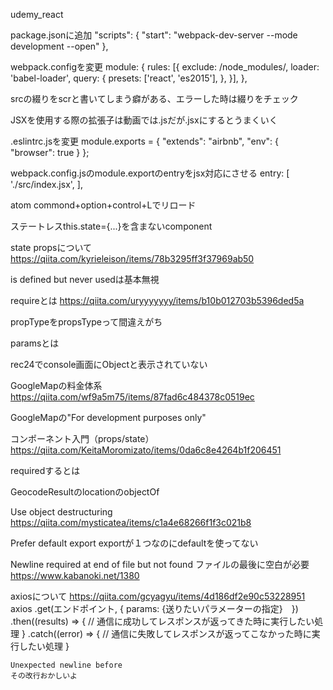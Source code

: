udemy_react

package.jsonに追加
"scripts": {
  "start": "webpack-dev-server --mode development --open"
},

webpack.configを変更
module: {
      rules: [{
        exclude: /node_modules/,
        loader: 'babel-loader',
        query: {
          presets: ['react', 'es2015'],
        },
      }],
    },

srcの綴りをscrと書いてしまう癖がある、エラーした時は綴りをチェック

JSXを使用する際の拡張子は動画では.jsだが.jsxにするとうまくいく

.eslintrc.jsを変更
module.exports = {
  "extends": "airbnb",
  "env": {
    "browser": true
  }
};

webpack.config.jsのmodule.exportのentryをjsx対応にさせる
entry: [
  './src/index.jsx',
],

atom commond+option+control+Lでリロード

ステートレスthis.state={...}を含まないcomponent

state propsについて
https://qiita.com/kyrieleison/items/78b3295ff3f37969ab50

is defined but never usedは基本無視

requireとは
https://qiita.com/uryyyyyyy/items/b10b012703b5396ded5a

propTypeをpropsTypeって間違えがち

paramsとは

rec24でconsole画面にObjectと表示されていない

GoogleMapの料金体系
https://qiita.com/wf9a5m75/items/87fad6c484378c0519ec

GoogleMapの"For development purposes only"

コンポーネント入門（props/state）
https://qiita.com/KeitaMoromizato/items/0da6c8e4264b1f206451

requiredするとは

GeocodeResultのlocationのobjectOf

Use object destructuring
https://qiita.com/mysticatea/items/c1a4e68266f1f3c021b8

Prefer default export
exportが１つなのにdefaultを使ってない

Newline required at end of file but not found
ファイルの最後に空白が必要
https://www.kabanoki.net/1380

axiosについて
https://qiita.com/gcyagyu/items/4d186df2e90c53228951
axios
    .get(エンドポイント, { params: {送りたいパラメーターの指定}　})
    .then((results) => {
        // 通信に成功してレスポンスが返ってきた時に実行したい処理
    }
    .catch((error) => {
        // 通信に失敗してレスポンスが返ってこなかった時に実行したい処理
    }

    Unexpected newline before
    その改行おかしいよ
